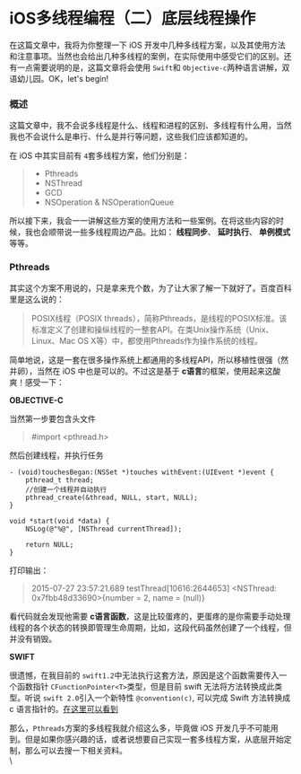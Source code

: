# iOS多线程编程（二）底层线程操作

在这篇文章中，我将为你整理一下 iOS 开发中几种多线程方案，以及其使用方法和注意事项。当然也会给出几种多线程的案例，在实际使用中感受它们的区别。还有一点需要说明的是，这篇文章将会使用 `Swift`和 `Objective-c`两种语言讲解，双语幼儿园。OK，let's begin!

### 概述

这篇文章中，我不会说多线程是什么、线程和进程的区别、多线程有什么用，当然我也不会说什么是串行、什么是并行等问题，这些我们应该都知道的。

在 iOS 中其实目前有 `4`套多线程方案，他们分别是：

> * Pthreads
> * NSThread
> * GCD
> * NSOperation & NSOperationQueue

所以接下来，我会一一讲解这些方案的使用方法和一些案例。在将这些内容的时候，我也会顺带说一些多线程周边产品。比如： **线程同步**、 **延时执行**、 **单例模式**等等。

### Pthreads

其实这个方案不用说的，只是拿来充个数，为了让大家了解一下就好了。百度百科里是这么说的：

> POSIX线程（POSIX threads），简称Pthreads，是线程的POSIX标准。该标准定义了创建和操纵线程的一整套API。在类Unix操作系统（Unix、Linux、Mac OS X等）中，都使用Pthreads作为操作系统的线程。

简单地说，这是一套在很多操作系统上都通用的多线程API，所以移植性很强（然并卵），当然在 iOS 中也是可以的。不过这是基于 **c语言**的框架，使用起来这酸爽！感受一下：

**OBJECTIVE-C**

当然第一步要包含头文件

> \#import \<pthread.h>

然后创建线程，并执行任务

```
- (void)touchesBegan:(NSSet *)touches withEvent:(UIEvent *)event {
    pthread_t thread;
    //创建一个线程并自动执行
    pthread_create(&thread, NULL, start, NULL);
}

void *start(void *data) {
    NSLog(@"%@", [NSThread currentThread]);

    return NULL;
}
```

打印输出：

> 2015-07-27 23:57:21.689 testThread\[10616:2644653] \<NSThread: 0x7fbb48d33690>{number = 2, name = (null)}

看代码就会发现他需要 **c语言函数**，这是比较蛋疼的，更蛋疼的是你需要手动处理线程的各个状态的转换即管理生命周期，比如，这段代码虽然创建了一个线程，但并没有销毁。

**SWIFT**

很遗憾，在我目前的 `swift1.2`中无法执行这套方法，原因是这个函数需要传入一个函数指针 `CFunctionPointer<T>`类型，但是目前 swift 无法将方法转换成此类型。听说 `swift 2.0`引入一个新特性 `@convention(c)`, 可以完成 Swift 方法转换成 c 语言指针的。[在这里可以看到](https://link.jianshu.com/?t=http://stackoverflow.com/questions/25514176/using-swift-cfunctionpointer-to-pass-a-callback-to-coremidi-api)

那么，`Pthreads`方案的多线程我就介绍这么多，毕竟做 iOS 开发几乎不可能用到。但是如果你感兴趣的话，或者说想要自己实现一套多线程方案，从底层开始定制，那么可以去搜一下相关资料。\
\
